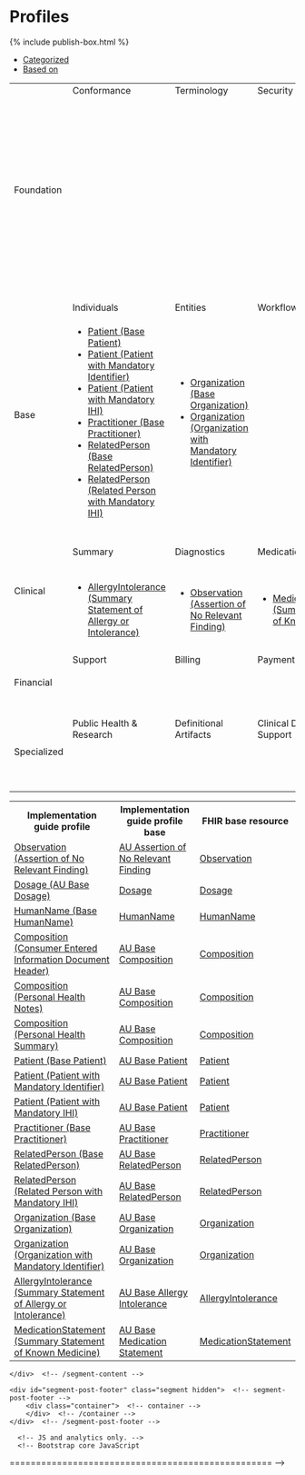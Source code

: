 <html>
	<div id="segment-content" class="segment">  <!-- segment-content -->
	<div class="container">  <!-- container -->
            <div class="row">
            	<div class="inner-wrapper">

<div class="col-12">

<h1>Profiles</h1>
	{% include publish-box.html %}
<div style="border-right-style: none;" id="tabs">
   <div style="border-right-style: none;" id="tabs">
            <ul>
                <li><a href="#tabs-1">Categorized</a></li>
                <li><a href="#tabs-2">Based on</a></li>
            </ul>
            <div id="tabs-1">
                <table width="100%">
                    <tr class="frm-group">
                        <td rowspan="2" class="frm-group rotate"><div>Foundation</div></td>
                        <td class="frm-category">Conformance</td>
                        <td class="frm-category">Terminology</td>
                        <td class="frm-category">Security</td>
                        <td class="frm-category">Documents</td>
                        <td class="frm-category">Other</td>
                    </tr> 
                    <tr class="frm-contents" height="80">
                        <td class="frm-null"/>
                        <td class="frm-null"/>
                        <td class="frm-null"/>
                        <td class="frm-set">
                                <ul>
                                    <li><a href="StructureDefinition-composition-docheader-cei-1.html">Composition (Consumer Entered Information Document Header)</a></li>
                                </ul>
                                 <ul>
                                    <li><a href="StructureDefinition-composition-phn-1.html">Composition (Personal Health Notes)</a></li>
                                </ul>
                                <ul>
                                    <li><a href="StructureDefinition-composition-phs-1.html">Composition (Personal Health Summary)</a></li>
                                </ul>
                            </td>
                        <td class="frm-null"/>
                    </tr>
                    <tr class="frm-break"><td colspan="6"/></tr>
                    <tr class="frm-group">
                        <td rowspan="2" class="frm-group rotate"><div>Base</div></td>
                        <td class="frm-category">Individuals</td>
                        <td class="frm-category">Entities</td>
                        <td class="frm-category">Workflow</td>
                        <td class="frm-category">Management</td>
                        <td class="frm-null"/>
                    </tr> 
                    <tr class="frm-contents">
                        <td class="frm-set">
                            <ul class="frm-set">
                                <li><a href="StructureDefinition-patient-dh-base-1.html">Patient (Base Patient)</a></li>
                                <li><a href="StructureDefinition-patient-ident-1.html">Patient (Patient with Mandatory Identifier)</a></li>
                                <li><a href="StructureDefinition-patient-ihi-1.html">Patient (Patient with Mandatory IHI)</a></li>
                                <li><a href="StructureDefinition-practitioner-dh-base-1.html">Practitioner (Base Practitioner)</a></li>  
                                <li><a href="StructureDefinition-relatedperson-dh-base-1.html">RelatedPerson (Base RelatedPerson)</a></li>
                                <li><a href="StructureDefinition-relatedperson-ihi-1.html">RelatedPerson (Related Person with Mandatory IHI)</a></li>
                            </ul>
                       </td>
                       <td class="frm-set">
                            <ul class="frm-set">
                                <li><a href="StructureDefinition-organization-dh-base-1.html">Organization (Base Organization)</a></li>
                                <li><a href="StructureDefinition-organization-ident-1.html">Organization (Organization with Mandatory Identifier)</a></li>
                            </ul>
                        </td>
                        <td class="frm-null"/>
                        <td class="frm-null"/>
                        <td class="frm-null"/>
                    </tr> 
                    <tr class="frm-break"><td colspan="6"/></tr>
                    <tr class="frm-group">
                        <td rowspan="2" class="frm-group rotate"><div>Clinical</div></td>
                        <td class="frm-category">Summary</td>
                        <td class="frm-category">Diagnostics</td>
                        <td class="frm-category">Medications</td>
                        <td class="frm-category">Care Provision</td>
                        <td class="frm-category">Request &amp; Response</td>
                    </tr> 
                    <tr class="frm-contents">
                        <td class="frm-set">
                          <ul class="frm-set">
                            <li><a href="StructureDefinition-allergyintolerance-summary-1.html">AllergyIntolerance (Summary Statement of Allergy or Intolerance)</a></li>
                         </ul>
                       </td>
                      <td class="frm-set">
                         <ul class="frm-set">
                            <li><a href="StructureDefinition-observation-norelevantfinding-1.html">Observation (Assertion of No Relevant Finding)</a></li>
                          </ul>
                       </td>
                      <td class="frm-set">
                        <ul class="frm-set">
                            <li><a href="StructureDefinition-medicationstatement-summary-1.html">MedicationStatement (Summary Statement of Known Medicine)</a></li>
                        </ul>
                        </td>
                        <td class="frm-null"/>
                        <td class="frm-null"/>
                    </tr> 
                    <tr class="frm-break"><td colspan="6"/></tr>
                    <tr class="frm-group">
                        <td rowspan="2" class="frm-group rotate"><div>Financial</div></td>
                        <td class="frm-category">Support</td>
                        <td class="frm-category">Billing</td>
                        <td class="frm-category">Payment</td>
                        <td class="frm-category">General</td>
                        <td class="frm-null"/>
                    </tr> 
                    <tr class="frm-contents" height="80">
                        <td class="frm-null"/>
                        <td class="frm-null"/>
                        <td class="frm-null"/>
                        <td class="frm-null"/>
                        <td class="frm-null"/>
                    </tr> 
                    <tr class="frm-break"><td colspan="6"/></tr>
                    <tr class="frm-group">
                        <td rowspan="2" class="frm-group rotate"><div>Specialized</div></td>
                        <td class="frm-category">Public Health &amp; Research</td>
                        <td class="frm-category">Definitional Artifacts</td>
                        <td class="frm-category">Clinical Decision Support</td>
                        <td class="frm-category">Quality Reporting</td>
                        <td class="frm-category">Testing</td>
                    </tr> 
                    <tr class="frm-contents" height="80">
                        <td class="frm-null"/>
                        <td class="frm-null"/>
                        <td class="frm-null"/>
                        <td class="frm-null"/>
                        <td class="frm-null"/>
                    </tr> 
                    <tr class="frm-break"><td colspan="6"/></tr>
                </table>
</div>

 </div>
  <div id="tabs-2">

<table width="100%">
    <tr>
      <th>Implementation guide profile</th>
      <th>Implementation guide profile base</th>
      <th>FHIR base resource</th>
    </tr>
       <tr>
         <td><a href="StructureDefinition-observation-norelevantfinding-1.html">Observation (Assertion of No Relevant Finding)</a></td>
         <td><a href="https://build.fhir.org/ig/hl7au/au-fhir-base-stu3/StructureDefinition-au-norelevantfinding.html">AU Assertion of No Relevant Finding</a></td>
        <td><a href="http://hl7.org/fhir/STU3/observation.html">Observation</a></td>
    </tr>
    <tr>
        <td><a href="https://build.fhir.org/ig/hl7au/au-fhir-base-stu3/StructureDefinition-au-dosage.html">Dosage (AU Base Dosage)</a></td>
         <td><a href="http://hl7.org/fhir/STU3/datatypes.html#Dosage">Dosage</a></td>
        <td><a href="http://hl7.org/fhir/STU3/datatypes.html#Dosage">Dosage</a></td>
  </tr>
    <tr>
        <td><a href="StructureDefinition-humanname-dh-base-1.html">HumanName (Base HumanName)</a></td>
        <td><a href="http://hl7.org/fhir/STU3/datatypes.html#HumanName">HumanName</a></td>
        <td><a href="http://hl7.org/fhir/STU3/datatypes.html#HumanName">HumanName</a></td>
  </tr>
    <tr>
      <td><a href="StructureDefinition-composition-docheader-cei-1.html">Composition (Consumer Entered Information Document Header)</a></td>
      <td><a href="https://build.fhir.org/ig/hl7au/au-fhir-base-stu3/StructureDefinition-au-composition.html">AU Base Composition</a></td>
     <td><a href="http://hl7.org/fhir/STU3/composition.html">Composition</a></td>
    </tr>
    <tr>
      <td><a href="StructureDefinition-composition-phn-1.html">Composition (Personal Health Notes)</a></td>
      <td><a href="https://build.fhir.org/ig/hl7au/au-fhir-base-stu3/StructureDefinition-au-composition.html">AU Base Composition</a></td>
     <td><a href="http://hl7.org/fhir/STU3/composition.html">Composition</a></td>
    </tr>
     <tr>
      <td><a href="StructureDefinition-composition-phs-1.html">Composition (Personal Health Summary)</a></td>
      <td><a href="https://build.fhir.org/ig/hl7au/au-fhir-base-stu3/StructureDefinition-au-composition.html">AU Base Composition</a></td>
     <td><a href="http://hl7.org/fhir/STU3/composition.html">Composition</a></td>
    </tr>
    <tr>
      <td><a href="StructureDefinition-patient-dh-base-1.html">Patient (Base Patient)</a></td>
      <td><a href="https://build.fhir.org/ig/hl7au/au-fhir-base-stu3/StructureDefinition-au-patient.html">AU Base Patient</a></td>
      <td><a href="http://hl7.org/fhir/STU3/patient.html">Patient</a></td>
    </tr>
     <tr>
      <td><a href="StructureDefinition-patient-ident-1.html">Patient (Patient with Mandatory Identifier)</a></td>
      <td><a href="https://build.fhir.org/ig/hl7au/au-fhir-base-stu3/StructureDefinition-au-patient.html">AU Base Patient</a></td>
      <td><a href="http://hl7.org/fhir/STU3/patient.html">Patient</a></td>
    </tr>
    <tr>
      <td><a href="StructureDefinition-patient-ihi-1.html">Patient (Patient with Mandatory IHI)</a></td>
      <td><a href="https://build.fhir.org/ig/hl7au/au-fhir-base-stu3/StructureDefinition-au-patient.html">AU Base Patient</a></td>
      <td><a href="http://hl7.org/fhir/STU3/patient.html">Patient</a></td>
    </tr>
        <tr>
      <td><a href="StructureDefinition-practitioner-dh-base-1.html">Practitioner (Base Practitioner)</a></td>
      <td><a href="https://build.fhir.org/ig/hl7au/au-fhir-base-stu3/StructureDefinition-au-practitioner.html">AU Base Practitioner</a></td>
      <td><a href="http://hl7.org/fhir/STU3/practitioner.html">Practitioner </a></td>
    </tr>
    <tr>
      <td><a href="StructureDefinition-relatedperson-dh-base-1.html">RelatedPerson (Base RelatedPerson)</a></td>
       <td><a href="https://build.fhir.org/ig/hl7au/au-fhir-base-stu3/StructureDefinition-au-relatedperson.html">AU Base RelatedPerson</a></td>
       <td><a href="http://hl7.org/fhir/STU3/relatedperson.html">RelatedPerson </a></td>
    </tr> 
     <tr>
      <td><a href="StructureDefinition-relatedperson-ihi-1.html">RelatedPerson (Related Person with Mandatory IHI)</a></td>
       <td><a href="https://build.fhir.org/ig/hl7au/au-fhir-base-stu3/StructureDefinition-au-relatedperson.html">AU Base RelatedPerson</a></td>
       <td><a href="http://hl7.org/fhir/STU3/relatedperson.html">RelatedPerson </a></td>
    </tr> 
   <tr>
         <td><a href="StructureDefinition-organization-dh-base-1.html">Organization (Base Organization)</a></td>
        <td><a href="https://build.fhir.org/ig/hl7au/au-fhir-base-stu3/StructureDefinition-au-organisation.html">AU Base Organization</a></td>
        <td><a href="http://hl7.org/fhir/STU3/organization.html">Organization</a></td>
    </tr> 
    <tr>
         <td><a href="StructureDefinition-organization-ident-1.html">Organization (Organization with Mandatory Identifier)</a></td>
        <td><a href="https://build.fhir.org/ig/hl7au/au-fhir-base-stu3/StructureDefinition-au-organisation.html">AU Base Organization</a></td>
        <td><a href="http://hl7.org/fhir/STU3/organization.html">Organization</a></td>
   </tr> 
   <tr>
     <td><a href="StructureDefinition-allergyintolerance-summary-1.html">AllergyIntolerance (Summary Statement of Allergy or Intolerance)</a></td>
     <td><a href="https://build.fhir.org/ig/hl7au/au-fhir-base-stu3/StructureDefinition-au-allergyintolerance.html">AU Base Allergy Intolerance</a></td>
     <td><a href="http://hl7.org/fhir/STU3/allergyintolerance.html">AllergyIntolerance </a></td>
    </tr>    
    <tr>
      <td><a href="StructureDefinition-medicationstatement-summary-1.html">MedicationStatement (Summary Statement of Known Medicine)</a></td>
        <td><a href="https://build.fhir.org/ig/hl7au/au-fhir-base-stu3/StructureDefinition-au-medicationstatement.html">AU Base Medication Statement</a></td>
        <td><a href="http://hl7.org/fhir/STU3/medicationstatement.html">MedicationStatement</a></td>
    </tr>  
</table>
  </div>
				</div>  <!-- /inner-wrapper -->
            </div>  <!-- /row -->
        </div>  <!-- /container -->
        
    </div>  <!-- /segment-content -->

	<div id="segment-post-footer" class="segment hidden">  <!-- segment-post-footer -->
		<div class="container">  <!-- container -->
		</div>  <!-- /container -->
	</div>  <!-- /segment-post-footer -->
    
      <!-- JS and analytics only. -->
      <!-- Bootstrap core JavaScript
================================================== -->
  <!-- Placed at the end of the document so the pages load faster -->
<script src="./assets/js/jquery.js"> </script>     <!-- note keep space here, otherwise it will be transformed to empty tag -> fails -->
<script src="./dist/js/bootstrap.min.js"> </script>
<script src="./assets/js/respond.min.js"> </script>

<script src="./assets/js/fhir.js"> </script>

  <!-- Analytics Below
================================================== -->


<script src="external/jquery/jquery.js"> </script>
<script src="jquery-ui.min.js"> </script>
<script>
try {
  var currentTabIndex = sessionStorage.getItem('fhir-resourcelist-tab-index');
}
catch(exception){
}

if (!currentTabIndex)
  currentTabIndex = '0';

$( '#tabs' ).tabs({
         active: currentTabIndex,
         activate: function( event, ui ) {
             var active = $('.selector').tabs('option', 'active');
             currentTabIndex = ui.newTab.index();
             document.activeElement.blur();
             try {
               sessionStorage.setItem('fhir-resourcelist-tab-index', currentTabIndex);
             }
             catch(exception){
             }
         }
     });
</script>
</div>
</div>
</html>




